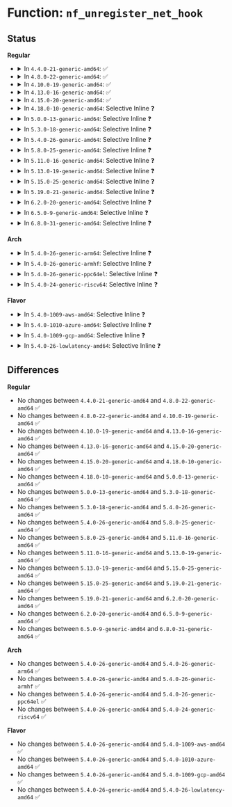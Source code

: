 # Function: <code>nf_unregister_net_hook</code>

## Status
<b>Regular</b>
<ul>
<li>
<details>
<summary>In <code>4.4.0-21-generic-amd64</code>: ✅</summary>

```c
void nf_unregister_net_hook(struct net * net, const struct nf_hook_ops * reg)
```

```json
{
  "name": "nf_unregister_net_hook",
  "collision_type": "Unique Global",
  "inline_type": "No",
  "funcs": [
    {
      "addr": 18446744071586517536,
      "name": "nf_unregister_net_hook",
      "external": true,
      "loc": "net/netfilter/core.c:123",
      "file": "net/netfilter/core.c",
      "inline": "seen, unknown",
      "caller_inline": [],
      "caller_func": [
        "net/netfilter/core.c:nf_register_net_hooks",
        "net/netfilter/core.c:nf_unregister_hook",
        "net/netfilter/core.c:netfilter_net_exit"
      ]
    }
  ],
  "symbols": [
    {
      "addr": 18446744071586517536,
      "name": "nf_unregister_net_hook",
      "section": ".text",
      "bind": "STB_GLOBAL",
      "size": 331
    }
  ]
}
```
</details>
</li>
<li>
<details>
<summary>In <code>4.8.0-22-generic-amd64</code>: ✅</summary>

```c
void nf_unregister_net_hook(struct net * net, const struct nf_hook_ops * reg)
```

```json
{
  "name": "nf_unregister_net_hook",
  "collision_type": "Unique Global",
  "inline_type": "No",
  "funcs": [
    {
      "addr": 18446744071586959952,
      "name": "nf_unregister_net_hook",
      "external": true,
      "loc": "net/netfilter/core.c:123",
      "file": "net/netfilter/core.c",
      "inline": "seen, unknown",
      "caller_inline": [],
      "caller_func": [
        "net/netfilter/core.c:netfilter_net_exit",
        "net/netfilter/core.c:nf_unregister_hook",
        "net/netfilter/core.c:nf_register_net_hooks"
      ]
    }
  ],
  "symbols": [
    {
      "addr": 18446744071586959952,
      "name": "nf_unregister_net_hook",
      "section": ".text",
      "bind": "STB_GLOBAL",
      "size": 333
    }
  ]
}
```
</details>
</li>
<li>
<details>
<summary>In <code>4.10.0-19-generic-amd64</code>: ✅</summary>

```c
void nf_unregister_net_hook(struct net * net, const struct nf_hook_ops * reg)
```

```json
{
  "name": "nf_unregister_net_hook",
  "collision_type": "Unique Global",
  "inline_type": "No",
  "funcs": [
    {
      "addr": 18446744071587154784,
      "name": "nf_unregister_net_hook",
      "external": true,
      "loc": "net/netfilter/core.c:129",
      "file": "net/netfilter/core.c",
      "inline": "seen, unknown",
      "caller_inline": [],
      "caller_func": [
        "net/netfilter/core.c:netfilter_net_exit",
        "net/netfilter/core.c:_nf_unregister_hook",
        "net/netfilter/core.c:nf_register_net_hooks"
      ]
    }
  ],
  "symbols": [
    {
      "addr": 18446744071587154784,
      "name": "nf_unregister_net_hook",
      "section": ".text",
      "bind": "STB_GLOBAL",
      "size": 360
    }
  ]
}
```
</details>
</li>
<li>
<details>
<summary>In <code>4.13.0-16-generic-amd64</code>: ✅</summary>

```c
void nf_unregister_net_hook(struct net * net, const struct nf_hook_ops * reg)
```

```json
{
  "name": "nf_unregister_net_hook",
  "collision_type": "Unique Global",
  "inline_type": "No",
  "funcs": [
    {
      "addr": 18446744071587286864,
      "name": "nf_unregister_net_hook",
      "external": true,
      "loc": "net/netfilter/core.c:162",
      "file": "net/netfilter/core.c",
      "inline": "seen, unknown",
      "caller_inline": [],
      "caller_func": []
    }
  ],
  "symbols": [
    {
      "addr": 18446744071587286864,
      "name": "nf_unregister_net_hook",
      "section": ".text",
      "bind": "STB_GLOBAL",
      "size": 65
    }
  ]
}
```
</details>
</li>
<li>
<details>
<summary>In <code>4.15.0-20-generic-amd64</code>: ✅</summary>

```c
void nf_unregister_net_hook(struct net * net, const struct nf_hook_ops * reg)
```

```json
{
  "name": "nf_unregister_net_hook",
  "collision_type": "Unique Global",
  "inline_type": "No",
  "funcs": [
    {
      "addr": 18446744071587808256,
      "name": "nf_unregister_net_hook",
      "external": true,
      "loc": "net/netfilter/core.c:340",
      "file": "net/netfilter/core.c",
      "inline": "seen, unknown",
      "caller_inline": [],
      "caller_func": []
    }
  ],
  "symbols": [
    {
      "addr": 18446744071587808256,
      "name": "nf_unregister_net_hook",
      "section": ".text",
      "bind": "STB_GLOBAL",
      "size": 206
    }
  ]
}
```
</details>
</li>
<li>
<details>
<summary>In <code>4.18.0-10-generic-amd64</code>: Selective Inline ❓</summary>

```c
void nf_unregister_net_hook(struct net * net, const struct nf_hook_ops * reg)
```

```json
{
  "name": "nf_unregister_net_hook",
  "collision_type": "Unique Global",
  "inline_type": "Selective",
  "funcs": [
    {
      "addr": 18446744071588151776,
      "name": "nf_unregister_net_hook",
      "external": true,
      "loc": "net/netfilter/core.c:424",
      "file": "net/netfilter/core.c",
      "inline": "not declared, inlined",
      "caller_inline": [],
      "caller_func": [
        "net/netfilter/core.c:nf_register_net_hooks"
      ]
    }
  ],
  "symbols": [
    {
      "addr": 18446744071588151776,
      "name": "nf_unregister_net_hook",
      "section": ".text",
      "bind": "STB_GLOBAL",
      "size": 72
    }
  ]
}
```
</details>
</li>
<li>
<details>
<summary>In <code>5.0.0-13-generic-amd64</code>: Selective Inline ❓</summary>

```c
void nf_unregister_net_hook(struct net * net, const struct nf_hook_ops * reg)
```

```json
{
  "name": "nf_unregister_net_hook",
  "collision_type": "Unique Global",
  "inline_type": "Selective",
  "funcs": [
    {
      "addr": 18446744071588334928,
      "name": "nf_unregister_net_hook",
      "external": true,
      "loc": "net/netfilter/core.c:424",
      "file": "net/netfilter/core.c",
      "inline": "not declared, inlined",
      "caller_inline": [],
      "caller_func": [
        "net/netfilter/core.c:nf_register_net_hooks"
      ]
    }
  ],
  "symbols": [
    {
      "addr": 18446744071588334928,
      "name": "nf_unregister_net_hook",
      "section": ".text",
      "bind": "STB_GLOBAL",
      "size": 72
    }
  ]
}
```
</details>
</li>
<li>
<details>
<summary>In <code>5.3.0-18-generic-amd64</code>: Selective Inline ❓</summary>

```c
void nf_unregister_net_hook(struct net * net, const struct nf_hook_ops * reg)
```

```json
{
  "name": "nf_unregister_net_hook",
  "collision_type": "Unique Global",
  "inline_type": "Selective",
  "funcs": [
    {
      "addr": 18446744071588735040,
      "name": "nf_unregister_net_hook",
      "external": true,
      "loc": "net/netfilter/core.c:425",
      "file": "net/netfilter/core.c",
      "inline": "not declared, inlined",
      "caller_inline": [],
      "caller_func": [
        "net/netfilter/core.c:nf_register_net_hooks"
      ]
    }
  ],
  "symbols": [
    {
      "addr": 18446744071588735040,
      "name": "nf_unregister_net_hook",
      "section": ".text",
      "bind": "STB_GLOBAL",
      "size": 83
    }
  ]
}
```
</details>
</li>
<li>
<details>
<summary>In <code>5.4.0-26-generic-amd64</code>: Selective Inline ❓</summary>

```c
void nf_unregister_net_hook(struct net * net, const struct nf_hook_ops * reg)
```

```json
{
  "name": "nf_unregister_net_hook",
  "collision_type": "Unique Global",
  "inline_type": "Selective",
  "funcs": [
    {
      "addr": 18446744071588958848,
      "name": "nf_unregister_net_hook",
      "external": true,
      "loc": "net/netfilter/core.c:425",
      "file": "net/netfilter/core.c",
      "inline": "not declared, inlined",
      "caller_inline": [],
      "caller_func": [
        "net/netfilter/core.c:nf_register_net_hooks"
      ]
    }
  ],
  "symbols": [
    {
      "addr": 18446744071588958848,
      "name": "nf_unregister_net_hook",
      "section": ".text",
      "bind": "STB_GLOBAL",
      "size": 83
    }
  ]
}
```
</details>
</li>
<li>
<details>
<summary>In <code>5.8.0-25-generic-amd64</code>: Selective Inline ❓</summary>

```c
void nf_unregister_net_hook(struct net * net, const struct nf_hook_ops * reg)
```

```json
{
  "name": "nf_unregister_net_hook",
  "collision_type": "Unique Global",
  "inline_type": "Selective",
  "funcs": [
    {
      "addr": 18446744071589912871,
      "name": "nf_unregister_net_hook",
      "external": true,
      "loc": "net/netfilter/core.c:425",
      "file": "net/netfilter/core.c",
      "inline": "not declared, inlined",
      "caller_inline": [
        "net/netfilter/core.c:nf_unregister_net_hooks",
        "net/netfilter/core.c:nf_unregister_net_hooks"
      ],
      "caller_func": []
    }
  ],
  "symbols": [
    {
      "addr": 18446744071589912736,
      "name": "nf_unregister_net_hook",
      "section": ".text",
      "bind": "STB_GLOBAL",
      "size": 79
    }
  ]
}
```
</details>
</li>
<li>
<details>
<summary>In <code>5.11.0-16-generic-amd64</code>: Selective Inline ❓</summary>

```c
void nf_unregister_net_hook(struct net * net, const struct nf_hook_ops * reg)
```

```json
{
  "name": "nf_unregister_net_hook",
  "collision_type": "Unique Global",
  "inline_type": "Selective",
  "funcs": [
    {
      "addr": 18446744071589953776,
      "name": "nf_unregister_net_hook",
      "external": true,
      "loc": "net/netfilter/core.c:492",
      "file": "net/netfilter/core.c",
      "inline": "not declared, inlined",
      "caller_inline": [],
      "caller_func": [
        "net/netfilter/core.c:nf_register_net_hooks"
      ]
    }
  ],
  "symbols": [
    {
      "addr": 18446744071589953776,
      "name": "nf_unregister_net_hook",
      "section": ".text",
      "bind": "STB_GLOBAL",
      "size": 103
    }
  ]
}
```
</details>
</li>
<li>
<details>
<summary>In <code>5.13.0-19-generic-amd64</code>: Selective Inline ❓</summary>

```c
void nf_unregister_net_hook(struct net * net, const struct nf_hook_ops * reg)
```

```json
{
  "name": "nf_unregister_net_hook",
  "collision_type": "Unique Global",
  "inline_type": "Selective",
  "funcs": [
    {
      "addr": 18446744071589868608,
      "name": "nf_unregister_net_hook",
      "external": true,
      "loc": "net/netfilter/core.c:492",
      "file": "net/netfilter/core.c",
      "inline": "not declared, inlined",
      "caller_inline": [],
      "caller_func": [
        "net/netfilter/core.c:nf_register_net_hooks"
      ]
    }
  ],
  "symbols": [
    {
      "addr": 18446744071589868608,
      "name": "nf_unregister_net_hook",
      "section": ".text",
      "bind": "STB_GLOBAL",
      "size": 103
    }
  ]
}
```
</details>
</li>
<li>
<details>
<summary>In <code>5.15.0-25-generic-amd64</code>: Selective Inline ❓</summary>

```c
void nf_unregister_net_hook(struct net * net, const struct nf_hook_ops * reg)
```

```json
{
  "name": "nf_unregister_net_hook",
  "collision_type": "Unique Global",
  "inline_type": "Selective",
  "funcs": [
    {
      "addr": 18446744071590629680,
      "name": "nf_unregister_net_hook",
      "external": true,
      "loc": "net/netfilter/core.c:493",
      "file": "net/netfilter/core.c",
      "inline": "not declared, inlined",
      "caller_inline": [],
      "caller_func": [
        "net/netfilter/core.c:nf_register_net_hooks"
      ]
    }
  ],
  "symbols": [
    {
      "addr": 18446744071590629680,
      "name": "nf_unregister_net_hook",
      "section": ".text",
      "bind": "STB_GLOBAL",
      "size": 103
    }
  ]
}
```
</details>
</li>
<li>
<details>
<summary>In <code>5.19.0-21-generic-amd64</code>: Selective Inline ❓</summary>

```c
void nf_unregister_net_hook(struct net * net, const struct nf_hook_ops * reg)
```

```json
{
  "name": "nf_unregister_net_hook",
  "collision_type": "Unique Global",
  "inline_type": "Selective",
  "funcs": [
    {
      "addr": 18446744071592253504,
      "name": "nf_unregister_net_hook",
      "external": true,
      "loc": "net/netfilter/core.c:523",
      "file": "net/netfilter/core.c",
      "inline": "not declared, inlined",
      "caller_inline": [],
      "caller_func": [
        "net/netfilter/core.c:nf_register_net_hooks"
      ]
    }
  ],
  "symbols": [
    {
      "addr": 18446744071592253504,
      "name": "nf_unregister_net_hook",
      "section": ".text",
      "bind": "STB_GLOBAL",
      "size": 130
    }
  ]
}
```
</details>
</li>
<li>
<details>
<summary>In <code>6.2.0-20-generic-amd64</code>: Selective Inline ❓</summary>

```c
void nf_unregister_net_hook(struct net * net, const struct nf_hook_ops * reg)
```

```json
{
  "name": "nf_unregister_net_hook",
  "collision_type": "Unique Global",
  "inline_type": "Selective",
  "funcs": [
    {
      "addr": 18446744071594087456,
      "name": "nf_unregister_net_hook",
      "external": true,
      "loc": "net/netfilter/core.c:517",
      "file": "net/netfilter/core.c",
      "inline": "not declared, inlined",
      "caller_inline": [],
      "caller_func": [
        "net/netfilter/core.c:nf_register_net_hooks"
      ]
    }
  ],
  "symbols": [
    {
      "addr": 18446744071594087456,
      "name": "nf_unregister_net_hook",
      "section": ".text",
      "bind": "STB_GLOBAL",
      "size": 130
    }
  ]
}
```
</details>
</li>
<li>
<details>
<summary>In <code>6.5.0-9-generic-amd64</code>: Selective Inline ❓</summary>

```c
void nf_unregister_net_hook(struct net * net, const struct nf_hook_ops * reg)
```

```json
{
  "name": "nf_unregister_net_hook",
  "collision_type": "Unique Global",
  "inline_type": "Selective",
  "funcs": [
    {
      "addr": 18446744071594472464,
      "name": "nf_unregister_net_hook",
      "external": true,
      "loc": "net/netfilter/core.c:529",
      "file": "net/netfilter/core.c",
      "inline": "not declared, inlined",
      "caller_inline": [],
      "caller_func": [
        "net/netfilter/core.c:nf_register_net_hooks",
        "net/netfilter/nf_bpf_link.c:bpf_nf_link_detach"
      ]
    }
  ],
  "symbols": [
    {
      "addr": 18446744071594472464,
      "name": "nf_unregister_net_hook",
      "section": ".text",
      "bind": "STB_GLOBAL",
      "size": 130
    }
  ]
}
```
</details>
</li>
<li>
<details>
<summary>In <code>6.8.0-31-generic-amd64</code>: Selective Inline ❓</summary>

```c
void nf_unregister_net_hook(struct net * net, const struct nf_hook_ops * reg)
```

```json
{
  "name": "nf_unregister_net_hook",
  "collision_type": "Unique Global",
  "inline_type": "Selective",
  "funcs": [
    {
      "addr": 18446744071595274784,
      "name": "nf_unregister_net_hook",
      "external": true,
      "loc": "net/netfilter/core.c:529",
      "file": "net/netfilter/core.c",
      "inline": "not declared, inlined",
      "caller_inline": [],
      "caller_func": [
        "net/netfilter/core.c:nf_register_net_hooks",
        "net/netfilter/nf_bpf_link.c:bpf_nf_link_detach"
      ]
    }
  ],
  "symbols": [
    {
      "addr": 18446744071595274784,
      "name": "nf_unregister_net_hook",
      "section": ".text",
      "bind": "STB_GLOBAL",
      "size": 130
    }
  ]
}
```
</details>
</li>
</ul>
<b>Arch</b>
<ul>
<li>
<details>
<summary>In <code>5.4.0-26-generic-arm64</code>: Selective Inline ❓</summary>

```c
void nf_unregister_net_hook(struct net * net, const struct nf_hook_ops * reg)
```

```json
{
  "name": "nf_unregister_net_hook",
  "collision_type": "Unique Global",
  "inline_type": "Selective",
  "funcs": [
    {
      "addr": 18446603336502560776,
      "name": "nf_unregister_net_hook",
      "external": true,
      "loc": "net/netfilter/core.c:425",
      "file": "net/netfilter/core.c",
      "inline": "not declared, inlined",
      "caller_inline": [],
      "caller_func": [
        "net/netfilter/core.c:nf_register_net_hooks"
      ]
    }
  ],
  "symbols": [
    {
      "addr": 18446603336502560776,
      "name": "nf_unregister_net_hook",
      "section": ".text",
      "bind": "STB_GLOBAL",
      "size": 104
    }
  ]
}
```
</details>
</li>
<li>
<details>
<summary>In <code>5.4.0-26-generic-armhf</code>: Selective Inline ❓</summary>

```c
void nf_unregister_net_hook(struct net * net, const struct nf_hook_ops * reg)
```

```json
{
  "name": "nf_unregister_net_hook",
  "collision_type": "Unique Global",
  "inline_type": "Selective",
  "funcs": [
    {
      "addr": 3235267744,
      "name": "nf_unregister_net_hook",
      "external": true,
      "loc": "net/netfilter/core.c:425",
      "file": "net/netfilter/core.c",
      "inline": "not declared, inlined",
      "caller_inline": [],
      "caller_func": [
        "net/netfilter/core.c:nf_register_net_hooks"
      ]
    }
  ],
  "symbols": [
    {
      "addr": 3235267744,
      "name": "nf_unregister_net_hook",
      "section": ".text",
      "bind": "STB_GLOBAL",
      "size": 80
    }
  ]
}
```
</details>
</li>
<li>
<details>
<summary>In <code>5.4.0-26-generic-ppc64el</code>: Selective Inline ❓</summary>

```c
void nf_unregister_net_hook(struct net * net, const struct nf_hook_ops * reg)
```

```json
{
  "name": "nf_unregister_net_hook",
  "collision_type": "Unique Global",
  "inline_type": "Selective",
  "funcs": [
    {
      "addr": 13835058055296140976,
      "name": "nf_unregister_net_hook",
      "external": true,
      "loc": "net/netfilter/core.c:425",
      "file": "net/netfilter/core.c",
      "inline": "not declared, inlined",
      "caller_inline": [],
      "caller_func": [
        "net/netfilter/core.c:nf_register_net_hooks"
      ]
    }
  ],
  "symbols": [
    {
      "addr": 13835058055296140976,
      "name": "nf_unregister_net_hook",
      "section": ".text",
      "bind": "STB_GLOBAL",
      "size": 112
    }
  ]
}
```
</details>
</li>
<li>
<details>
<summary>In <code>5.4.0-24-generic-riscv64</code>: Selective Inline ❓</summary>

```c
void nf_unregister_net_hook(struct net * net, const struct nf_hook_ops * reg)
```

```json
{
  "name": "nf_unregister_net_hook",
  "collision_type": "Unique Global",
  "inline_type": "Selective",
  "funcs": [
    {
      "addr": 18446743936278720050,
      "name": "nf_unregister_net_hook",
      "external": true,
      "loc": "net/netfilter/core.c:425",
      "file": "net/netfilter/core.c",
      "inline": "not declared, inlined",
      "caller_inline": [],
      "caller_func": [
        "net/netfilter/core.c:nf_register_net_hooks"
      ]
    }
  ],
  "symbols": [
    {
      "addr": 18446743936278720050,
      "name": "nf_unregister_net_hook",
      "section": ".text",
      "bind": "STB_GLOBAL",
      "size": 100
    }
  ]
}
```
</details>
</li>
</ul>
<b>Flavor</b>
<ul>
<li>
<details>
<summary>In <code>5.4.0-1009-aws-amd64</code>: Selective Inline ❓</summary>

```c
void nf_unregister_net_hook(struct net * net, const struct nf_hook_ops * reg)
```

```json
{
  "name": "nf_unregister_net_hook",
  "collision_type": "Unique Global",
  "inline_type": "Selective",
  "funcs": [
    {
      "addr": 18446744071588565232,
      "name": "nf_unregister_net_hook",
      "external": true,
      "loc": "net/netfilter/core.c:425",
      "file": "net/netfilter/core.c",
      "inline": "not declared, inlined",
      "caller_inline": [],
      "caller_func": [
        "net/netfilter/core.c:nf_register_net_hooks"
      ]
    }
  ],
  "symbols": [
    {
      "addr": 18446744071588565232,
      "name": "nf_unregister_net_hook",
      "section": ".text",
      "bind": "STB_GLOBAL",
      "size": 83
    }
  ]
}
```
</details>
</li>
<li>
<details>
<summary>In <code>5.4.0-1010-azure-amd64</code>: Selective Inline ❓</summary>

```c
void nf_unregister_net_hook(struct net * net, const struct nf_hook_ops * reg)
```

```json
{
  "name": "nf_unregister_net_hook",
  "collision_type": "Unique Global",
  "inline_type": "Selective",
  "funcs": [
    {
      "addr": 18446744071588277216,
      "name": "nf_unregister_net_hook",
      "external": true,
      "loc": "net/netfilter/core.c:425",
      "file": "net/netfilter/core.c",
      "inline": "not declared, inlined",
      "caller_inline": [],
      "caller_func": [
        "net/netfilter/core.c:nf_register_net_hooks"
      ]
    }
  ],
  "symbols": [
    {
      "addr": 18446744071588277216,
      "name": "nf_unregister_net_hook",
      "section": ".text",
      "bind": "STB_GLOBAL",
      "size": 83
    }
  ]
}
```
</details>
</li>
<li>
<details>
<summary>In <code>5.4.0-1009-gcp-amd64</code>: Selective Inline ❓</summary>

```c
void nf_unregister_net_hook(struct net * net, const struct nf_hook_ops * reg)
```

```json
{
  "name": "nf_unregister_net_hook",
  "collision_type": "Unique Global",
  "inline_type": "Selective",
  "funcs": [
    {
      "addr": 18446744071588897408,
      "name": "nf_unregister_net_hook",
      "external": true,
      "loc": "net/netfilter/core.c:425",
      "file": "net/netfilter/core.c",
      "inline": "not declared, inlined",
      "caller_inline": [],
      "caller_func": [
        "net/netfilter/core.c:nf_register_net_hooks"
      ]
    }
  ],
  "symbols": [
    {
      "addr": 18446744071588897408,
      "name": "nf_unregister_net_hook",
      "section": ".text",
      "bind": "STB_GLOBAL",
      "size": 83
    }
  ]
}
```
</details>
</li>
<li>
<details>
<summary>In <code>5.4.0-26-lowlatency-amd64</code>: Selective Inline ❓</summary>

```c
void nf_unregister_net_hook(struct net * net, const struct nf_hook_ops * reg)
```

```json
{
  "name": "nf_unregister_net_hook",
  "collision_type": "Unique Global",
  "inline_type": "Selective",
  "funcs": [
    {
      "addr": 18446744071589039696,
      "name": "nf_unregister_net_hook",
      "external": true,
      "loc": "net/netfilter/core.c:425",
      "file": "net/netfilter/core.c",
      "inline": "not declared, inlined",
      "caller_inline": [],
      "caller_func": [
        "net/netfilter/core.c:nf_register_net_hooks"
      ]
    }
  ],
  "symbols": [
    {
      "addr": 18446744071589039696,
      "name": "nf_unregister_net_hook",
      "section": ".text",
      "bind": "STB_GLOBAL",
      "size": 83
    }
  ]
}
```
</details>
</li>
</ul>

## Differences
<b>Regular</b>
<ul>
<li>
No changes between <code>4.4.0-21-generic-amd64</code> and <code>4.8.0-22-generic-amd64</code> ✅
</li>
<li>
No changes between <code>4.8.0-22-generic-amd64</code> and <code>4.10.0-19-generic-amd64</code> ✅
</li>
<li>
No changes between <code>4.10.0-19-generic-amd64</code> and <code>4.13.0-16-generic-amd64</code> ✅
</li>
<li>
No changes between <code>4.13.0-16-generic-amd64</code> and <code>4.15.0-20-generic-amd64</code> ✅
</li>
<li>
No changes between <code>4.15.0-20-generic-amd64</code> and <code>4.18.0-10-generic-amd64</code> ✅
</li>
<li>
No changes between <code>4.18.0-10-generic-amd64</code> and <code>5.0.0-13-generic-amd64</code> ✅
</li>
<li>
No changes between <code>5.0.0-13-generic-amd64</code> and <code>5.3.0-18-generic-amd64</code> ✅
</li>
<li>
No changes between <code>5.3.0-18-generic-amd64</code> and <code>5.4.0-26-generic-amd64</code> ✅
</li>
<li>
No changes between <code>5.4.0-26-generic-amd64</code> and <code>5.8.0-25-generic-amd64</code> ✅
</li>
<li>
No changes between <code>5.8.0-25-generic-amd64</code> and <code>5.11.0-16-generic-amd64</code> ✅
</li>
<li>
No changes between <code>5.11.0-16-generic-amd64</code> and <code>5.13.0-19-generic-amd64</code> ✅
</li>
<li>
No changes between <code>5.13.0-19-generic-amd64</code> and <code>5.15.0-25-generic-amd64</code> ✅
</li>
<li>
No changes between <code>5.15.0-25-generic-amd64</code> and <code>5.19.0-21-generic-amd64</code> ✅
</li>
<li>
No changes between <code>5.19.0-21-generic-amd64</code> and <code>6.2.0-20-generic-amd64</code> ✅
</li>
<li>
No changes between <code>6.2.0-20-generic-amd64</code> and <code>6.5.0-9-generic-amd64</code> ✅
</li>
<li>
No changes between <code>6.5.0-9-generic-amd64</code> and <code>6.8.0-31-generic-amd64</code> ✅
</li>
</ul>
<b>Arch</b>
<ul>
<li>
No changes between <code>5.4.0-26-generic-amd64</code> and <code>5.4.0-26-generic-arm64</code> ✅
</li>
<li>
No changes between <code>5.4.0-26-generic-amd64</code> and <code>5.4.0-26-generic-armhf</code> ✅
</li>
<li>
No changes between <code>5.4.0-26-generic-amd64</code> and <code>5.4.0-26-generic-ppc64el</code> ✅
</li>
<li>
No changes between <code>5.4.0-26-generic-amd64</code> and <code>5.4.0-24-generic-riscv64</code> ✅
</li>
</ul>
<b>Flavor</b>
<ul>
<li>
No changes between <code>5.4.0-26-generic-amd64</code> and <code>5.4.0-1009-aws-amd64</code> ✅
</li>
<li>
No changes between <code>5.4.0-26-generic-amd64</code> and <code>5.4.0-1010-azure-amd64</code> ✅
</li>
<li>
No changes between <code>5.4.0-26-generic-amd64</code> and <code>5.4.0-1009-gcp-amd64</code> ✅
</li>
<li>
No changes between <code>5.4.0-26-generic-amd64</code> and <code>5.4.0-26-lowlatency-amd64</code> ✅
</li>
</ul>
